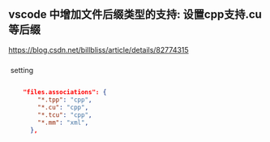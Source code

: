 



## vscode 中增加文件后缀类型的支持: 设置cpp支持.cu等后缀

https://blog.csdn.net/billbliss/article/details/82774315

#####	

​	setting

```json

    "files.associations": {
        "*.tpp": "cpp",
        "*.cu": "cpp",
        "*.tcu": "cpp",
        "*.mm": "xml",
      },

```

